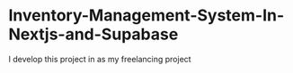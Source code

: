 # Inventory-Management-System-In-Nextjs-and-Supabase
I develop this project in as my freelancing project
